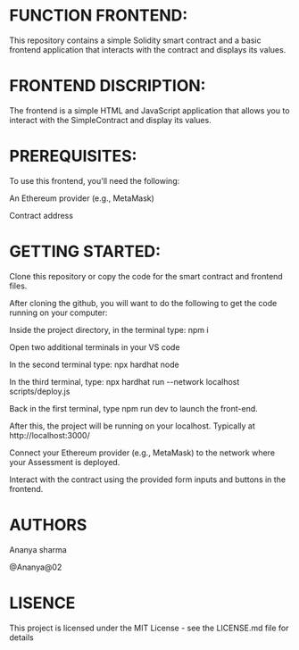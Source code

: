 # FUNCTION FRONTEND:

This repository contains a simple Solidity smart contract and a basic frontend application that interacts with the contract and displays its values.

# FRONTEND DISCRIPTION:

The frontend is a simple HTML and JavaScript application that allows you to interact with the SimpleContract and display its values.

# PREREQUISITES:

To use this frontend, you'll need the following:

An Ethereum provider (e.g., MetaMask)

Contract address

# GETTING STARTED:

Clone this repository or copy the code for the smart contract and frontend files.

After cloning the github, you will want to do the following to get the code running on your computer:

Inside the project directory, in the terminal type: npm i

Open two additional terminals in your VS code

In the second terminal type: npx hardhat node

In the third terminal, type: npx hardhat run --network localhost scripts/deploy.js

Back in the first terminal, type npm run dev to launch the front-end.

After this, the project will be running on your localhost. Typically at http://localhost:3000/

Connect your Ethereum provider (e.g., MetaMask) to the network where your Assessment is deployed.

Interact with the contract using the provided form inputs and buttons in the frontend.

# AUTHORS

Ananya sharma

@Ananya@02

# LISENCE

This project is licensed under the MIT License - see the LICENSE.md file for details
